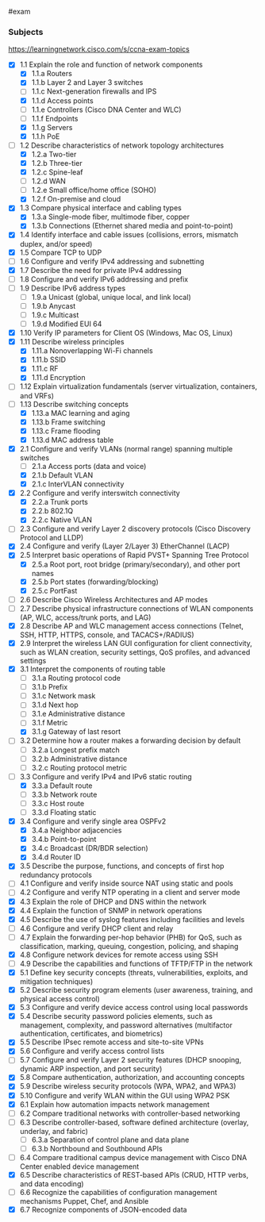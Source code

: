 #exam
### Subjects
https://learningnetwork.cisco.com/s/ccna-exam-topics
- [x] 1.1 Explain the role and function of network components
  - [x] 1.1.a Routers
  - [x] 1.1.b Layer 2 and Layer 3 switches
  - [ ] 1.1.c Next-generation firewalls and IPS
  - [x] 1.1.d Access points
  - [ ] 1.1.e Controllers (Cisco DNA Center and WLC)
  - [ ] 1.1.f Endpoints
  - [x] 1.1.g Servers
  - [x] 1.1.h PoE
- [ ] 1.2 Describe characteristics of network topology architectures
  - [x] 1.2.a Two-tier
  - [x] 1.2.b Three-tier
  - [x] 1.2.c Spine-leaf
  - [ ] 1.2.d WAN
  - [ ] 1.2.e Small office/home office (SOHO)
  - [x] 1.2.f On-premise and cloud
- [x] 1.3 Compare physical interface and cabling types
  - [x] 1.3.a Single-mode fiber, multimode fiber, copper
  - [x] 1.3.b Connections (Ethernet shared media and point-to-point)
- [x] 1.4 Identify interface and cable issues (collisions, errors, mismatch duplex, and/or speed)
- [x] 1.5 Compare TCP to UDP
- [ ] 1.6 Configure and verify IPv4 addressing and subnetting
- [x] 1.7 Describe the need for private IPv4 addressing
- [ ] 1.8 Configure and verify IPv6 addressing and prefix
- [ ] 1.9 Describe IPv6 address types
  - [ ] 1.9.a Unicast (global, unique local, and link local)
  - [ ] 1.9.b Anycast
  - [ ] 1.9.c Multicast
  - [ ] 1.9.d Modified EUI 64
- [x] 1.10 Verify IP parameters for Client OS (Windows, Mac OS, Linux)
- [x] 1.11 Describe wireless principles
  - [x] 1.11.a Nonoverlapping Wi-Fi channels
  - [x] 1.11.b SSID
  - [x] 1.11.c RF
  - [x] 1.11.d Encryption
- [ ] 1.12 Explain virtualization fundamentals (server virtualization, containers, and VRFs)
- [ ] 1.13 Describe switching concepts
  - [x] 1.13.a MAC learning and aging
  - [x] 1.13.b Frame switching
  - [x] 1.13.c Frame flooding
  - [x] 1.13.d MAC address table
- [x] 2.1 Configure and verify VLANs (normal range) spanning multiple switches
  - [ ] 2.1.a Access ports (data and voice)
  - [x] 2.1.b Default VLAN
  - [x] 2.1.c InterVLAN connectivity
- [x] 2.2 Configure and verify interswitch connectivity
  - [x] 2.2.a Trunk ports
  - [x] 2.2.b 802.1Q
  - [x] 2.2.c Native VLAN
- [ ] 2.3 Configure and verify Layer 2 discovery protocols (Cisco Discovery Protocol and LLDP)
- [x] 2.4 Configure and verify (Layer 2/Layer 3) EtherChannel (LACP)
- [x] 2.5 Interpret basic operations of Rapid PVST+ Spanning Tree Protocol
  - [x] 2.5.a Root port, root bridge (primary/secondary), and other port names
  - [x] 2.5.b Port states (forwarding/blocking)
  - [x] 2.5.c PortFast
- [ ] 2.6 Describe Cisco Wireless Architectures and AP modes
- [ ] 2.7 Describe physical infrastructure connections of WLAN components (AP, WLC, access/trunk ports, and LAG)
- [x] 2.8 Describe AP and WLC management access connections (Telnet, SSH, HTTP, HTTPS, console, and TACACS+/RADIUS)
- [x] 2.9 Interpret the wireless LAN GUI configuration for client connectivity, such as WLAN creation, security settings, QoS profiles, and advanced settings
- [x] 3.1 Interpret the components of routing table
  - [ ] 3.1.a Routing protocol code
  - [ ] 3.1.b Prefix
  - [ ] 3.1.c Network mask
  - [ ] 3.1.d Next hop
  - [ ] 3.1.e Administrative distance
  - [ ] 3.1.f Metric
  - [x] 3.1.g Gateway of last resort
- [ ] 3.2 Determine how a router makes a forwarding decision by default
  - [ ] 3.2.a Longest prefix match
  - [ ] 3.2.b Administrative distance
  - [ ] 3.2.c Routing protocol metric
- [ ] 3.3 Configure and verify IPv4 and IPv6 static routing
  - [x] 3.3.a Default route
  - [ ] 3.3.b Network route
  - [ ] 3.3.c Host route
  - [ ] 3.3.d Floating static
- [x] 3.4 Configure and verify single area OSPFv2
  - [x] 3.4.a Neighbor adjacencies
  - [x] 3.4.b Point-to-point
  - [x] 3.4.c Broadcast (DR/BDR selection)
  - [x] 3.4.d Router ID
- [x] 3.5 Describe the purpose, functions, and concepts of first hop redundancy protocols
- [ ] 4.1 Configure and verify inside source NAT using static and pools
- [ ] 4.2 Configure and verify NTP operating in a client and server mode
- [x] 4.3 Explain the role of DHCP and DNS within the network
- [x] 4.4 Explain the function of SNMP in network operations
- [x] 4.5 Describe the use of syslog features including facilities and levels
- [ ] 4.6 Configure and verify DHCP client and relay
- [ ] 4.7 Explain the forwarding per-hop behavior (PHB) for QoS, such as classification, marking, queuing, congestion, policing, and shaping
- [x] 4.8 Configure network devices for remote access using SSH
- [ ] 4.9 Describe the capabilities and functions of TFTP/FTP in the network
- [x] 5.1 Define key security concepts (threats, vulnerabilities, exploits, and mitigation techniques)
- [x] 5.2 Describe security program elements (user awareness, training, and physical access control)
- [x] 5.3 Configure and verify device access control using local passwords
- [x] 5.4 Describe security password policies elements, such as management, complexity, and password alternatives (multifactor authentication, certificates, and biometrics)
- [x] 5.5 Describe IPsec remote access and site-to-site VPNs
- [x] 5.6 Configure and verify access control lists
- [ ] 5.7 Configure and verify Layer 2 security features (DHCP snooping, dynamic ARP inspection, and port security)
- [x] 5.8 Compare authentication, authorization, and accounting concepts
- [x] 5.9 Describe wireless security protocols (WPA, WPA2, and WPA3)
- [x] 5.10 Configure and verify WLAN within the GUI using WPA2 PSK
- [x] 6.1 Explain how automation impacts network management
- [ ] 6.2 Compare traditional networks with controller-based networking
- [ ] 6.3 Describe controller-based, software defined architecture (overlay, underlay, and fabric)
  - [ ] 6.3.a Separation of control plane and data plane
  - [ ] 6.3.b Northbound and Southbound APIs
- [ ] 6.4 Compare traditional campus device management with Cisco DNA Center enabled device management
- [x] 6.5 Describe characteristics of REST-based APIs (CRUD, HTTP verbs, and data encoding)
- [ ] 6.6 Recognize the capabilities of configuration management mechanisms Puppet, Chef, and Ansible
- [x] 6.7 Recognize components of JSON-encoded data
